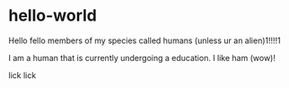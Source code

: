 # hello-world

Hello fello members of my species called humans (unless ur an alien)1!!!!1

I am a human that is currently undergoing a education. I like ham (wow)!

<p> lick lick <p>
